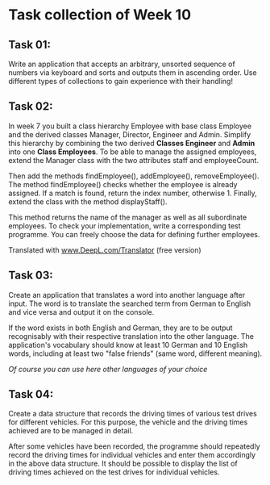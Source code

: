 # Task collection of Week 10

## Task 01:
Write an application that accepts an arbitrary, unsorted sequence of numbers via keyboard and sorts and outputs them in ascending order.
Use different types of collections to gain experience with their handling!

## Task 02:
In week 7 you built a class hierarchy Employee with base class Employee and the derived classes Manager, Director, Engineer and Admin. 
Simplify this hierarchy by combining the two derived __Classes Engineer__ and __Admin__ into one __Class Employees__.
To be able to manage the assigned employees, extend the Manager class with the two attributes staff and employeeCount.

Then add the methods findEmployee(), addEmployee(), removeEmployee().
The method findEmployee() checks whether the employee is already assigned. If a match is found, return the index number, otherwise 1.
Finally, extend the class with the method displayStaff(). 

This method returns the name of the manager as well as all subordinate employees.
To check your implementation, write a corresponding test programme. You can freely choose the data for defining further employees.

Translated with www.DeepL.com/Translator (free version)

## Task 03:
Create an application that translates a word into another language after input. The word is to translate the searched term from German to English and vice versa and output it on the console.

If the word exists in both English and German, they are to be output recognisably with their respective translation into the other language.
The application's vocabulary should know at least 10 German and 10 English words, including at least two "false friends" (same word, different meaning).

<i>Of course you can use here other languages of your choice</i>

## Task 04:
Create a data structure that records the driving times of various test drives for different vehicles. 
For this purpose, the vehicle and the driving times achieved are to be managed in detail.

After some vehicles have been recorded, the programme should repeatedly record the driving times for individual vehicles and enter them accordingly in the above data structure.
It should be possible to display the list of driving times achieved on the test drives for individual vehicles.

